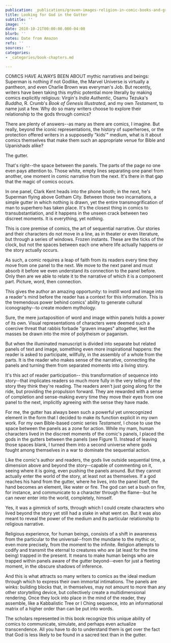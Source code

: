 ```yaml
---
publication: _publications/graven-images-religion-in-comic-books-and-graphic-novels.md
title: Looking for God in the Gutter
subtitle: ''
image: ''
date: 2010-10-21T00:00:00.000-04:00
blurb: ''
notes: Date from Amazon
refs: ''
sources: ''
categories:
- _categories/book-chapters.md

---
```

COMICS HAVE ALWAYS BEEN ABOUT mythic narratives and beings: Superman is nothing if not Godlike, the Marvel Universe is virtually a pantheon, and even Charlie Brown was everyman's Job. But recently, writers have been taking this mythic potential more literally by making comics explicitly religious: Virgin's _India Authentic_, Osamu Tezuka's _Buddha_, R. Crumb's _Book of Genesis Illustrated_, and my own _Testament_, to name just a few. Why do so many writers choose to explore their relationship to the gods through comics?

There are plenty of answers--as many as there are comics, I imagine. But really, beyond the iconic representations, the history of superheroes, or the protection offered writers in a supposedly "kids'" medium, what is it about comics themselves that make them such an appropriate venue for Bible and Upanishads alike?

The gutter.

That's right--the space between the panels. The parts of the page no one even pays attention to. Those white, empty lines separating one panel from another, one moment in comic narrative from the next. It's there in that gap that the magic of comics occurs.

In one panel, Clark Kent heads into the phone booth; in the next, he's Superman flying above Gotham City. Between those two incarnations, a simple gutter in which nothing is drawn, yet the entire transmogrification of man to superhero has taken place. It's the closest thing in comics to transubstantiation, and it happens in the unseen crack between two discreet moments. It is everything, yet nothing.

This is core premise of comics, the art of sequential narrative. Our stories and their characters do not move in a line, as in theater or even literature, but through a series of windows. Frozen instants. These are the ticks of the clock, but not the spaces between each one where life actually happens or the story actually occurs.

As such, a comic requires a leap of faith from its readers every time they move from one panel to the next. We move to the next panel and must absorb it before we even understand its connection to the panel before. Only then are we able to relate it to the narrative of which it is a component part. Picture, word, then connection.

This gives the author an amazing opportunity: to instill word and image into a reader's mind before the reader has a context for this information. This is the tremendous power behind comics' ability to generate cultural iconography--to create modern mythology.

Sure, the mere juxtaposition of word and image within panels holds a power of its own. Visual representations of characters were deemed such a coercive threat that rabbis forbade "graven images" altogether, lest the masses be drawn into the mire of polytheism or paganism.

But when the illuminated manuscript is divided into separate but related panels of text and image, something even more inspirational happens: the reader is asked to participate, willfully, in the assembly of a whole from the parts. It is the reader who makes sense of the narrative, connecting the panels and turning them from separated moments into a living story.

It's this act of reader participation-- this transformation of sequence into story--that implicates readers so much more fully in the very telling of the story they think they're reading. The readers aren't just going along for the ride, but providing the propulsion forward. They are rewarded with a sense of completion and sense-making every time they move their eyes from one panel to the next, implicitly agreeing with the sense they have made.

For me, the gutter has always been such a powerful yet unrecognized element in the form that I decided to make its function explicit in my own work. For my own Bible-based comic series _Testament_, I chose to use the space between the panels as a zone for action. While my mam, human characters lived in the discreet moments of the comic's panels, I placed the gods in the gutters between the panels (see Figure 1). Instead of leaving those spaces blank, I turned them into a second universe where gods fought among themselves in a war to dominate the sequential action.

Like the comic's author and readers, the gods live outside sequential time, a dimension above and beyond the story--capable of commenting on it, seeing where it is going, even pushing the panels around. But they cannot actually enter the world of the story, at least not as themselves. If a god reaches his hand from the gutter, where he lives, into the panel itself, the hand becomes an element, like water or fire. The god can set a bush on fire, for instance, and communicate to a character through the flame--but he can never enter into the world, completely, himself.

Yes, it was a gimmick of sorts, through which I could create characters who lived beyond the story yet still had a stake in what went on. But it was also meant to reveal the power of the medium and its particular relationship to religious narrative.

Religious experience, for human beings, consists of a shift in awareness from the particular to the universal--from the mundane to the mythic or, even more precisely, from the moment to the infinite. Religion attempts to codify and transmit the eternal to creatures who are (at least for the time being) trapped in the present. It means to make human beings who are trapped within panels aware of the gutter beyond--even for just a fleeting moment, in the obscure shadows of inference.

And this is what attracts so many writers to comics as the ideal medium through which to express their own immortal intimations. The panels are winks: building blocks that, in themselves, may not amount to more than any other storytelling device, but collectively create a multidimensional rendering. Once they lock into place in the mind of the reader, they assemble, like a Kabbalistic Tree or I Ching sequence, into an informational matrix of a higher order than can be put into words.

The scholars represented in this book recognize this unique ability of comics to communicate, simulate, and perhaps even actualize transcendence. All you have to do to understand them is get over the fact that God is less likely to be found in a sacred text than in the gutter.